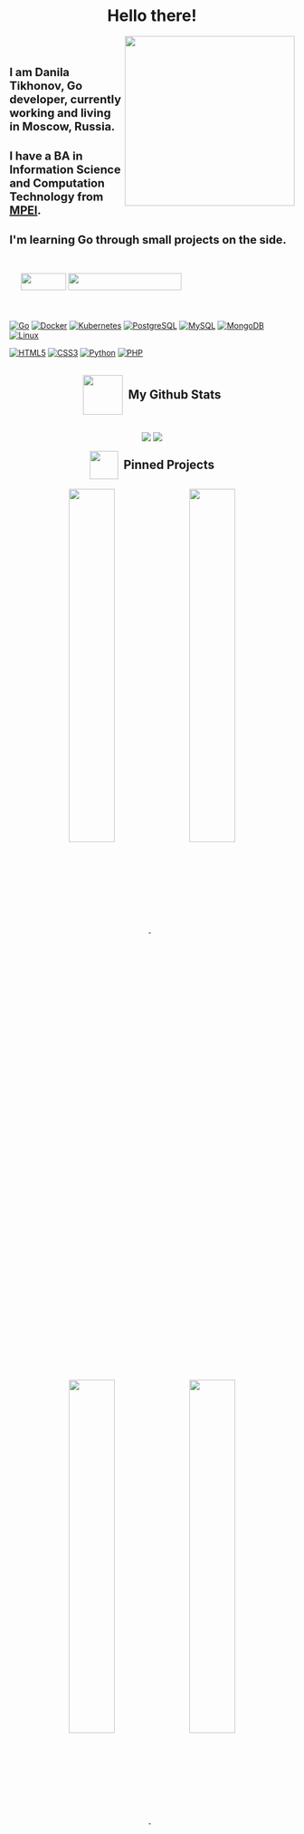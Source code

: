 <h1 align="center">Hello there!</h1>

<div class="container" style="font-size: 20px">
    <img src="/home/tikhonov/TiZir/Image/hbw.gif" align="right" width="300px" height="300px">&nbsp;
    <h4>I am Danila Tikhonov, Go developer, currently working and living in Moscow, Russia.</h4>
    <h4>I have a BA in Information Science and Computation Technology from <a href="https://mpei.ru/Pages/default.aspx">MPEI</a>.</h4>
    <h4>I'm learning Go through small projects on the side.</h4>
    <!-- <h4>Currently working on ...a <a href="">name</a></h4> -->
</div>

<div style="padding: 20px">
 <img src="https://badges.pufler.dev/repos/TiZir" width="80px" height="30px"/>
 <img src="https://badges.pufler.dev/commits/monthly/TiZir" width="200px" height="30px"/>
</div>

<br>

[![Go][Go]][Go-url] 
[![Docker][Docker]][Docker-url]
[![Kubernetes][Kubernetes]][Kubernetes-url]
[![PostgreSQL][PostgreSQL]][PostgreSQL-url]
[![MySQL][MySQL]][MySQL-url]
[![MongoDB][MongoDB]][MongoDB-url]
[![Linux][Linux]][Linux-url]

[![HTML5][HTML5]][HTML5-url]
[![CSS3][CSS3]][CSS3-url]
[![Python][Python]][Python-url]
[![PHP][PHP]][PHP-url]

<br>

<div style="display: flex; justify-content: center; align-items: center; text-align: center;">
  <img src="/home/tikhonov/TiZir/Image/animat-barchart-color.gif" width="70px" style="margin-right: 10px;">
  <h2 style="margin: 0;">My Github Stats</h2>
</div>

<br>
<p align = "center">
  <img  src = "https://github-readme-stats.vercel.app/api?username=TiZir&show_icons=true&theme=radical&line_height=27">
  <img src = "https://github-readme-stats.vercel.app/api/top-langs/?username=TiZir&hide=html,css,java,shaderlab,kotlin,hlsl&theme=radical">
</p>


<div style="display: flex; justify-content: center; align-items: center; text-align: center;">
  <img src="/home/tikhonov/TiZir/Image/giphy.gif" width="50px" style="margin-right: 10px;">
  <h2 style="margin: 0;">Pinned Projects</h2>
</div>
<br>
<div align="center">
    <a href="https://github.com/TiZir/segment_service">
        <img width='40%' align="center" src="https://github-readme-stats.vercel.app/api/pin/?username=TiZir&repo=segment_service&border_color=EE4779&bg_color=0D1117&title_color=C9D1D9&text_color=8B949E&icon_color=00BAE9" />
    </a>
    <span>&nbsp;</span>
    <a href="https://github.com/TiZir/orders_server">
        <img width='40%' align="center" src="https://github-readme-stats.vercel.app/api/pin/?username=TiZir&repo=orders_server&border_color=EE4779&bg_color=0D1117&title_color=C9D1D9&text_color=8B949E&icon_color=00BAE9" />
    </a>
</div>
<p> </p>
<div align="center">
    <a href="https://github.com/TiZir/service_with_enrichment">
        <img width='40%' align="center" src="https://github-readme-stats.vercel.app/api/pin/?username=TiZir&repo=service_with_enrichment&border_color=EE4779&bg_color=0D1117&title_color=C9D1D9&text_color=8B949E&icon_color=00BAE9" />
    </a>
    <span>&nbsp;</span>
    <a href="https://github.com/TiZir/sports_store-app">
        <img width='40%' align="center" src="https://github-readme-stats.vercel.app/api/pin/?username=TiZir&repo=sports_store-app&border_color=EE4779&bg_color=0D1117&title_color=C9D1D9&text_color=8B949E&icon_color=00BAE9" />
    </a>
</div>

<br>

<div style="display: flex; justify-content: center; align-items: center; text-align: center;">
  <img src="/home/tikhonov/TiZir/Image/preloader.gif" width="40px" style="margin-right: 10px;">
  <h2 style="margin: 0;">Currently working on</h2>
</div>
<br>
<div align="center">
    <a href="https://github.com/TiZir/service_with_enrichment">
        <img width='40%' align="center" src="https://github-readme-stats.vercel.app/api/pin/?username=TiZir&repo=service_with_enrichment&border_color=EE4779&bg_color=0D1117&title_color=C9D1D9&text_color=8B949E&icon_color=00BAE9" />
    </a>
</div>


<div style="display: flex; justify-content: center; align-items: center; text-align: center;">
  <img src="/home/tikhonov/TiZir/Image/contact-us1.gif" width="60px" style="margin-right: 10px;">
  <h2 style="margin: 0;">Contact Me</h2>
</div>

<br>
<div align="center">
    <a href="https://t.me/shizgaret">
        <img src="https://img.shields.io/badge/-telegram-2CA5E0?style=for-the-badge&logo=telegram&labelColor=white">
    </a>
    <a href="mailto:therealvitas@gmail.com">
        <img src="https://img.shields.io/badge/-gmail-EA4335?style=for-the-badge&logo=gmail&labelColor=white">
    </a>
</div>

<br>

<div  align="center" style="width: 100%; max-height: 500px;">
    <img src="/home/tikhonov/TiZir/Image/1544781084_114494.gif" style="max-height: 100%; width: auto;" alt="utkarshpathrabe">
</div>

<!--LINKS-->
[Go]: https://img.shields.io/badge/-go-00ADD8?style=for-the-badge&logo=go&labelColor=white
[Go-url]: https://go.dev
[Javascript]: https://img.shields.io/badge/-javascript-F7DF1E?style=for-the-badge&logo=javascript&labelColor=white
[Javascript-url]: https://www.javascript.com
[Python]: https://img.shields.io/badge/-python-3776AB?style=for-the-badge&logo=python&labelColor=white
[Python-url]: https://www.python.org
[Docker]: https://img.shields.io/badge/-docker-2496ED?style=for-the-badge&logo=docker&labelColor=white
[Docker-url]: https://www.docker.com
[Kubernetes]: https://img.shields.io/badge/-kubernetes-326CE5?style=for-the-badge&logo=kubernetes&labelColor=white
[Kubernetes-url]: https://kubernetes.io
[PostgreSQL]: https://img.shields.io/badge/-postgresql-4169E1?style=for-the-badge&logo=postgresql&labelColor=white
[PostgreSQL-url]: https://www.postgresql.org
[MongoDB]: https://img.shields.io/badge/-mongodb-47A248?style=for-the-badge&logo=mongodb&labelColor=white
[MongoDB-url]: https://www.mongodb.com
[MySQL]: https://img.shields.io/badge/-mysql-4479A1?style=for-the-badge&logo=mysql&labelColor=white&logoColor=4479A1
[MySQL-url]: https://www.mysql.com
[HTML5]: https://img.shields.io/badge/-html5-E34F26?style=for-the-badge&logo=html5&labelColor=white
[HTML5-url]: https://en.wikipedia.org/wiki/HTML5
[CSS3]: https://img.shields.io/badge/-css3-1572B6?style=for-the-badge&logo=css3&labelColor=white&logoColor=1572B6
[CSS3-url]: https://en.wikipedia.org/wiki/CSS#CSS_3
[Linux]: https://img.shields.io/badge/Linux-FCC624?style=for-the-badge&logo=linux&labelColor=white&logoColor=black
[Linux-url]: https://www.linux.org
[Git]: https://img.shields.io/badge/-git-F05032?style=for-the-badge&logo=git&labelColor=white
[Git-url]: https://git-scm.com/
[PHP]: https://img.shields.io/badge/-php-777BB4?style=for-the-badge&logo=php&labelColor=white
[PHP-url]: https://www.php.net/